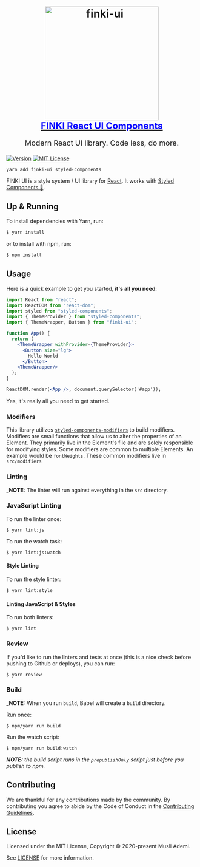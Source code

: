 <h1 align="center">
  <a target="_blank" href="https://finki-ui.netlify.app/">
    <img src="https://www.finki.ukim.mk/Content/dataImages/downloads/logo-large-500x500_2.png" alt="finki-ui" title="FINKI UI" width="300">
    <br />
    <span style="font-size: 1.5rem; color: blue">FINKI React UI Components</span>
  </a>
</h1>
<p align="center" style="font-size: 1.2rem;">Modern React UI library. Code less, do more.</p>

[![Version][version-badge]][package]
[![MIT License][license-badge]][license]

```sh
yarn add finki-ui styled-components
```

FINKI UI is a style system / UI library for [React](https://reactjs.org/). It works with [Styled Components 💅](https://www.styled-components.com).

## Up & Running

To install dependencies with Yarn, run:

```sh
$ yarn install
```

or to install with npm, run:

```sh
$ npm install
```

## Usage

Here is a quick example to get you started, **it's all you need**:

```jsx
import React from "react";
import ReactDOM from "react-dom";
import styled from "styled-components";
import { ThemeProvider } from "styled-components";
import { ThemeWrapper, Button } from "finki-ui";

function App() {
  return (
    <ThemeWrapper withProvider={ThemeProvider}>
      <Button size="lg">
        Hello World
      </Button>
    <ThemeWrapper/>
  );
}

ReactDOM.render(<App />, document.querySelector('#app'));
```

Yes, it's really all you need to get started.

### Modifiers

This library utilizes
[`styled-components-modifiers`](https://github.com/Decisiv/styled-components-modifiers) to build
modifiers. Modifiers are small functions that allow us to alter the properties of an Element.
They primarily live in the Element's file and are solely responsible for modifying styles.
Some modifiers are common to multiple Elements. An example would be `fontWeights`.
These common modifiers live in `src/modifiers`

### Linting

\_**NOTE:** The linter will run against everything in the `src` directory.

### JavaScript Linting

To run the linter once:

```
$ yarn lint:js
```

To run the watch task:

```
$ yarn lint:js:watch
```

#### Style Linting

To run the style linter:

```
$ yarn lint:style
```

#### Linting JavaScript & Styles

To run both linters:

```
$ yarn lint
```

### Review

If you'd like to run the linters and tests at once (this is a nice check before pushing to
Github or deploys), you can run:

```
$ yarn review
```

### Build

\_**NOTE:** When you run `build`, Babel will create a `build` directory.

Run once:

```
$ npm/yarn run build
```

Run the watch script:

```
$ npm/yarn run build:watch
```

_**NOTE:** the build script runs in the `prepublishOnly` script just before you publish to npm._

## Contributing

We are thankful for any contributions made by the community. By contributing you agree to abide by
the Code of Conduct in the [Contributing Guidelines](https://github.com/mustran/finki-thesis-react-ui-library/blob/master/.github/CONTRIBUTING.md).

## License

Licensed under the MIT License, Copyright © 2020-present Musli Ademi.

See [LICENSE](https://github.com/mustran/finki-thesis-react-ui-library/blob/master/LICENCE) for more information.

[version-badge]: https://img.shields.io/badge/npm-v1.0.3-blue
[package]: https://www.npmjs.com/package/finki-ui
[license-badge]: https://img.shields.io/badge/licence-MIT-green
[license]: https://github.com/mustran/finki-thesis-react-ui-library/blob/master/LICENCE
